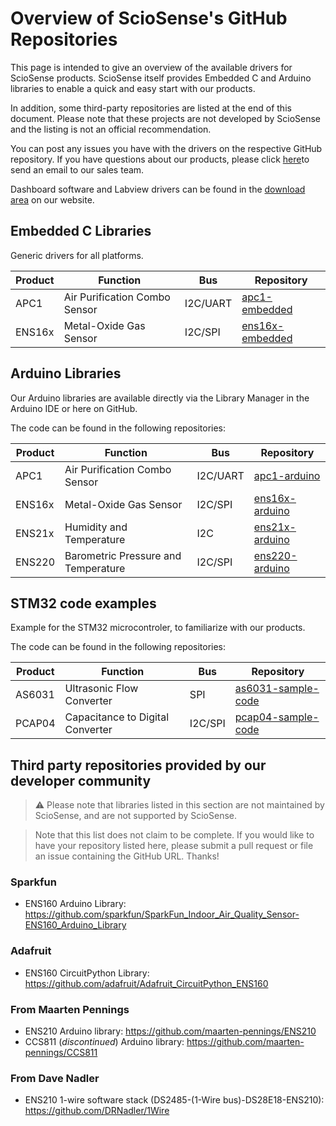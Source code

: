 # Overview of ScioSense's GitHub Repositories

This page is intended to give an overview of the available drivers for ScioSense products. ScioSense itself provides
Embedded C and Arduino libraries to enable a quick and easy start with our products. 

In addition, some third-party repositories are listed at the end of this document.
Please note that these projects are not developed by ScioSense and the listing is not an official recommendation.

You can post any issues you have with the drivers on the respective GitHub repository. If you have questions about 
our products, please click <a href="mailto:info@sciosense.com">here</a>to send an email to our sales team. 

Dashboard software and Labview drivers can be found in the [download area](https://downloads.sciosense.com/) on our
website. 

## Embedded C Libraries
Generic drivers for all platforms.

| Product  | Function                                | Bus      | Repository                                                  |
|----------|-----------------------------------------|----------|-------------------------------------------------------------|
| APC1     | Air Purification Combo Sensor           | I2C/UART | [apc1-embedded](https://github.com/sciosense/apc1-embedded)     |
| ENS16x   | Metal-Oxide Gas Sensor                  | I2C/SPI  | [ens16x-embedded](https://github.com/sciosense/ens16x-embedded) |

## Arduino Libraries
Our Arduino libraries are available directly via the Library Manager in the Arduino IDE or here on GitHub.

The code can be found in the following repositories:

| Product  | Function                                | Bus      | Repository                                                  |
|----------|-----------------------------------------|----------|-------------------------------------------------------------|
| APC1     | Air Purification Combo Sensor           | I2C/UART | [apc1-arduino](https://github.com/sciosense/apc1-arduino)     |
| ENS16x   | Metal-Oxide Gas Sensor                  | I2C/SPI  | [ens16x-arduino](https://github.com/sciosense/ens16x-arduino) |
| ENS21x   | Humidity and Temperature                | I2C      | [ens21x-arduino](https://github.com/sciosense/ens21x-arduino) |
| ENS220   | Barometric Pressure and Temperature     | I2C/SPI  | [ens220-arduino](https://github.com/sciosense/ens220-arduino)                                             |



## STM32 code examples
Example for the STM32 microcontroler, to familiarize with our products.

The code can be found in the following repositories:

| Product  | Function                                | Bus      | Repository                                                  |
|----------|-----------------------------------------|----------|-------------------------------------------------------------|
| AS6031   | Ultrasonic Flow Converter               | SPI      | [as6031-sample-code](https://github.com/sciosense/as6031-sample-code)     |
| PCAP04   | Capacitance to Digital Converter        | I2C/SPI  | [pcap04-sample-code](https://github.com/sciosense/pcap04-sample-code)     |

## Third party repositories provided by our developer community

> :warning: Please note that libraries listed in this section are not maintained
> by ScioSense, and are not supported by ScioSense.

> Note that this list does not claim to be complete. If you would like to have
> your repository listed here, please submit a pull request or file an issue
> containing the GitHub URL. Thanks!

### Sparkfun
- ENS160 Arduino Library: <https://github.com/sparkfun/SparkFun_Indoor_Air_Quality_Sensor-ENS160_Arduino_Library>

### Adafruit
- ENS160 CircuitPython Library: <https://github.com/adafruit/Adafruit_CircuitPython_ENS160>

### From Maarten Pennings 
- ENS210 Arduino library: <https://github.com/maarten-pennings/ENS210>
- CCS811 (*discontinued*) Arduino library: <https://github.com/maarten-pennings/CCS811>

### From Dave Nadler
- ENS210 1-wire software stack (DS2485-(1-Wire bus)-DS28E18-ENS210): <https://github.com/DRNadler/1Wire>

